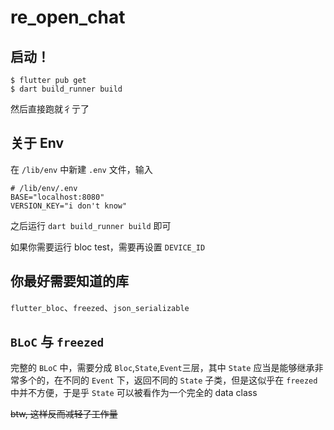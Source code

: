 # re_open_chat

## 启动！

```
$ flutter pub get
$ dart build_runner build
```

然后直接跑就彳亍了

## 关于 Env

在 `/lib/env` 中新建 `.env` 文件，输入

```
# /lib/env/.env
BASE="localhost:8080"
VERSION_KEY="i don't know"
```

之后运行 `dart build_runner build` 即可

如果你需要运行 bloc test，需要再设置 `DEVICE_ID`

## 你最好需要知道的库

`flutter_bloc`、`freezed`、`json_serializable`

## `BLoC` 与 `freezed`

完整的 `BLoC` 中，需要分成 `Bloc`,`State`,`Event`三层，其中 `State` 应当是能够继承非常多个的，在不同的 `Event` 下，返回不同的 `State` 子类，但是这似乎在 `freezed` 中并不方便，于是乎 `State` 可以被看作为一个完全的 data class

<del> btw, 这样反而减轻了工作量</del>